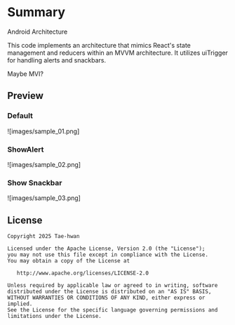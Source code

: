 # Summary
Android Architecture

This code implements an architecture that mimics React's state management and reducers within an MVVM architecture. It utilizes uiTrigger for handling alerts and snackbars.

Maybe MVI?

## Preview

### Default

![images/sample_01.png]

### ShowAlert

![images/sample_02.png]

### Show Snackbar

![images/sample_03.png]

## License

```
Copyright 2025 Tae-hwan

Licensed under the Apache License, Version 2.0 (the "License");
you may not use this file except in compliance with the License.
You may obtain a copy of the License at

   http://www.apache.org/licenses/LICENSE-2.0

Unless required by applicable law or agreed to in writing, software
distributed under the License is distributed on an "AS IS" BASIS,
WITHOUT WARRANTIES OR CONDITIONS OF ANY KIND, either express or implied.
See the License for the specific language governing permissions and
limitations under the License.
```
